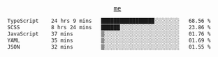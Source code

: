 <p align="center">
  <samp>
    <a href="https://yiwwhl.com">me</a>
  </samp>
</p>

<!--START_SECTION:waka-->

```txt
TypeScript    24 hrs 9 mins   █████████████████░░░░░░░░   68.56 %
SCSS          8 hrs 24 mins   ██████░░░░░░░░░░░░░░░░░░░   23.86 %
JavaScript    37 mins         ▒░░░░░░░░░░░░░░░░░░░░░░░░   01.76 %
YAML          35 mins         ▒░░░░░░░░░░░░░░░░░░░░░░░░   01.69 %
JSON          32 mins         ▒░░░░░░░░░░░░░░░░░░░░░░░░   01.55 %
```

<!--END_SECTION:waka-->